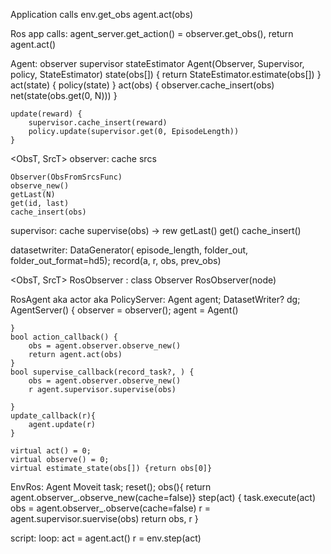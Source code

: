 Application calls
    env.get_obs
    agent.act(obs)

Ros app calls:
    agent_server.get_action() = observer.get_obs(), return agent.act()
    

Agent:
    observer
    supervisor
    stateEstimator
    Agent(Observer, Supervisor, policy, StateEstimator)
    state(obs[])
    {
        return StateEstimator.estimate(obs[])
    }
  act(state) {
        policy(state)
    }
    act(obs) {
        observer.cache_insert(obs)
        net(state(obs.get(0, N)))
    }

    update(reward) {
        supervisor.cache_insert(reward)
        policy.update(supervisor.get(0, EpisodeLength))
    }


<ObsT, SrcT>
observer:
    cache
    srcs

    Observer(ObsFromSrcsFunc)
    observe_new()
    getLast(N)
    get(id, last)
    cache_insert(obs)


supervisor:
    cache
    supervise(obs) -> rew
    getLast()
    get()
    cache_insert()

datasetwriter:
    DataGenerator( episode_length, folder_out, folder_out_format=hd5);
    record(a, r, obs, prev_obs)

<ObsT, SrcT>
RosObserver : class Observer
    RosObserver(node)

RosAgent aka  actor aka PolicyServer:
    Agent agent;
    DatasetWriter? dg;
    AgentServer() {
        observer = observer();
        agent = Agent()

    }
    bool action_callback() {
        obs = agent.observer.observe_new()
        return agent.act(obs)
    }
    bool supervise_callback(record_task?, ) {
        obs = agent.observer.observe_new()
        r agent.supervisor.supervise(obs)

    }
    update_callback(r){
        agent.update(r)
    }

    virtual act() = 0;
    virtual observe() = 0;
    virtual estimate_state(obs[]) {return obs[0]}





EnvRos:
    Agent
    Moveit task;
    reset();
    obs(){ return agent.observer_.observe_new(cache=false)}
    step(act) { 
         task.execute(act)
         obs = agent.observer_.observe(cache=false)
        r = agent.supervisor.suervise(obs)
        return obs, r
        }

script:
    loop:
        act = agent.act()
        r = env.step(act)

